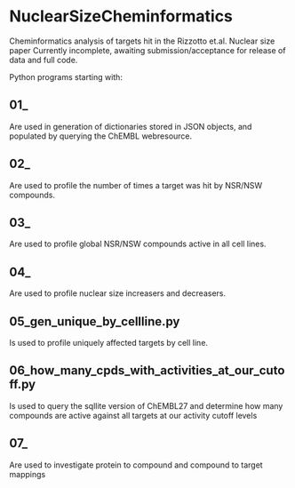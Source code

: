 # NuclearSizeCheminformatics
Cheminformatics analysis of targets hit in the Rizzotto et.al. Nuclear size paper
Currently incomplete, awaiting submission/acceptance for release of data and full code.

Python programs starting with:

## 01_
Are used in generation of dictionaries stored in JSON objects, and populated by querying the ChEMBL webresource.

## 02_
Are used to profile the number of times a target was hit by NSR/NSW compounds.

## 03_
Are used to profile global NSR/NSW compounds active in all cell lines.

## 04_
Are used to profile nuclear size increasers and decreasers.

## 05_gen_unique_by_cellline.py
Is used to profile uniquely affected targets by cell line.

## 06_how_many_cpds_with_activities_at_our_cutoff.py
Is used to query the sqllite version of ChEMBL27 and determine how many compounds are active against all targets at our activity cutoff levels

## 07_
Are used to investigate protein to compound and compound to target mappings
